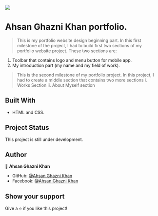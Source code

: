 ![](https://img.shields.io/badge/Microverse-blueviolet)

# Ahsan Ghazni Khan portfolio.

>This is my portfolio website design beginning part. In this first milestone of the project, I had to build first two sections of my portfolio website project. These two sections are:
 1. Toolbar that contains logo and menu button for mobile app.
 2. My introduction part (my name and my field of work). 
 
>This is the second milestone of my portfolio project. In this project, I had to create a middle section that contains two more sections
i. Works Section
ii. About Myself section


## Built With

- HTML and CSS.


## Project Status
This project is still under development.

## Author

👤 **Ahsan Ghazni Khan**

- GitHub: [@Ahsan Ghazni Khan](https://github.com/Ahsan12356)
- Facebook: [@Ahsan Ghazni Khan](https://www.facebook.com/me/)


## Show your support

Give a ⭐️ if you like this project!
